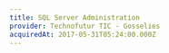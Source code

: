 ```yaml
---
title: SQL Server Administration
provider: Technofutur TIC - Gosselies
acquiredAt: 2017-05-31T05:24:00.000Z
---
```

